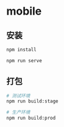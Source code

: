 # mobile



## 安装

```bash
npm install

npm run serve
```



## 打包

```bash
# 测试环境
npm run build:stage

# 生产环境
npm run build:prod
```
